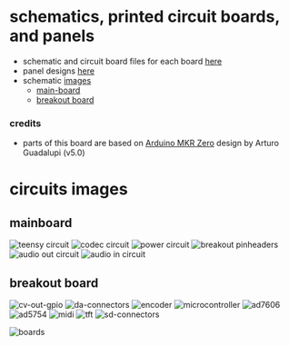 # schematics, printed circuit boards, and panels
* schematic and circuit board files for each board [here](boards)
* panel designs [here](panel)
* schematic [images](#circuits-images)
  * [main-board](#mainboard)
  * [breakout board](#breakout-board)

### credits
* parts of this board are based on [Arduino MKR Zero](https://store.arduino.cc/arduino-mkr-zero-i2s-bus-sd-for-sound-music-digital-audio-data) design by Arturo Guadalupi (v5.0)

# circuits images
## mainboard
![teensy circuit](images/schematic/mainboard-teensy.png)
![codec circuit](images/schematic/mainboard-codec.png)
![power circuit](images/schematic/mainboard-power.png)
![breakout pinheaders](images/schematic/mainboard-breakout-pinheaders.png)
![audio out circuit](images/schematic/mainboard-audio-out.png)
![audio in circuit](images/schematic/mainboard-audio-in.png)

## breakout board
![cv-out-gpio](images/schematic/breakout-cv-out-gpio.png)
![da-connectors](images/schematic/breakout-da-connectors.png)
![encoder](images/schematic/breakout-breakout-encoder.png)
![microcontroller](images/schematic/breakout-breakout-microcontroller.png)
![ad7606](images/schematic/breakout-ad7606.png)
![ad5754](images/schematic/breakout-ad5754.png)
![midi](images/schematic/breakout-midi.png)
![tft](images/schematic/breakout-tft.png)
![sd-connectors](images/schematic/breakout-sd-connectors.png)

![boards](technical-drawing.svg)
